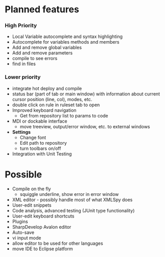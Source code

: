 # Planned features #

### High Priority ###
  * Local Variable autocomplete and syntax highlighting
  * Autocomplete for variables methods and members
  * Add and remove global variables
  * Add and remove parameters
  * compile to see errors
  * find in files

### Lower priority ###
  * integrate hot deploy and compile
  * status bar (part of tab or main window) with information about current cursor position (line, col), modes, etc.
  * double click on rule in ruleset tab to open
  * Improved keyboard navigation
    * Get from repository list to params to code
  * MDI or dockable interface
    * move treeview, output/error window, etc. to external windows
  * **Settings**
    * Change font
    * Edit path to repository
    * turn toolbars on/off
  * Integration with Unit Testing

# Possible #

  * Compile on the fly
    * squiggle underline, show error in error window
  * XML editor - possibly handle most of what XMLSpy does
  * User-edit snippets
  * Code analysis, advanced testing (JUnit type functionality)
  * User-edit keyboard shortcuts
  * Plugins
  * SharpDevelop Avalon editor
  * Auto-save
  * vi input mode
  * allow editor to be used for other languages
  * move IDE to Eclipse platform
